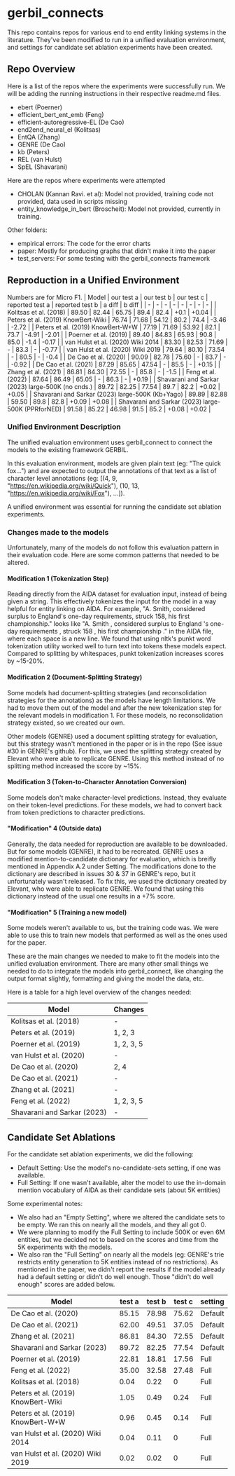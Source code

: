 # gerbil_connects

This repo contains repos for various end to end entity linking systems in the literature. They've been modified to run in a unified evaluation environment, and settings for candidate set ablation experiments have been created.

## Repo Overview
Here is a list of the repos where the experiments were successfully run. We will be adding the running instructions in their respective readme.md files.
- ebert (Poerner)
- efficient_bert_ent_emb (Feng)
- efficient-autoregressive-EL (De Cao)
- end2end_neural_el (Kolitsas)
- EntQA (Zhang)
- GENRE (De Cao)
- kb (Peters)
- REL (van Hulst)
- SpEL (Shavarani)

Here are the repos where experiments were attempted
- CHOLAN (Kannan Ravi. et al): Model not provided, training code not provided, data used in scripts missing
- entity_knowledge_in_bert (Broscheit): Model not provided, currently in training.

Other folders:
- empirical errors: The code for the error charts
- paper: Mostly for producing graphs that didn't make it into the paper
- test_servers: For some testing with the gerbil_connects framework

## Reproduction in a Unified Environment


Numbers are for Micro F1.
| Model | our test a | our test b | our test c | reported test a | reported test b | a diff | b diff |
| - | - | - | - | - | - | - | - |
| Kolitsas et al. (2018) | 89.50 | 82.44 | 65.75 | 89.4 | 82.4 | +0.1 | +0.04 |
| Peters et al. (2019) KnowBert-Wiki | 76.74 | 71.68 | 54.12 | 80.2 | 74.4 | -3.46 | -2.72 |
| Peters et al. (2019) KnowBert-W+W | 77.19 | 71.69 | 53.92 | 82.1 | 73.7 | -4.91 | -2.01 |
| Poerner et al. (2019) | 89.40 | 84.83 | 65.93 | 90.8 | 85.0 | -1.4 | -0.17 |
| van Hulst et al. (2020) Wiki 2014 | 83.30 | 82.53 | 71.69 | - | 83.3 | - | -0.77 |
| van Hulst et al. (2020) Wiki 2019 | 79.64 | 80.10 | 73.54 | - | 80.5 | - | -0.4 |
| De Cao et al. (2020) | 90.09 | 82.78 | 75.60 | - | 83.7 | - | -0.92 |
| De Cao et al. (2021) | 87.29 | 85.65 | 47.54 | - | 85.5 | - | +0.15 |
| Zhang et al. (2021) | 86.81 | 84.30 | 72.55 | - | 85.8 | - | -1.5 |
| Feng et al. (2022) | 87.64 | 86.49 | 65.05 | - | 86.3 | - | +0.19 |
| Shavarani and Sarkar (2023) large-500K (no cnds.) | 89.72 | 82.25 | 77.54 | 89.7 | 82.2 | +0.02 | +0.05 |
| Shavarani and Sarkar (2023) large-500K (Kb+Yago) | 89.89 | 82.88 | 59.50 | 89.8 | 82.8 | +0.09 | +0.08 |
| Shavarani and Sarkar (2023) large-500K (PPRforNED) | 91.58 | 85.22 | 46.98 | 91.5 | 85.2 | +0.08 | +0.02 |

### Unified Environment Description

The unified evaluation environment uses gerbil_connect to connect the models to the existing framework GERBIL.

In this evaluation environment, models are given plain text (eg: "The quick fox...") and are expected to output the annotations of that text as a list of character level annotations (eg: [(4, 9, "https://en.wikipedia.org/wiki/Quick"), (10, 13, "https://en.wikipedia.org/wiki/Fox"), ...]).

A unified environment was essential for running the candidate set ablation experiments.

### Changes made to the models

Unfortunately, many of the models do not follow this evaluation pattern in their evaluation code. Here are some common patterns that needed to be altered.

#### Modification 1 (Tokenization Step)
Reading directly from the AIDA dataset for evaluation input, instead of being given a string. This effectively tokenizes the input for the model in a way helpful for entity linking on AIDA. For example, "A. Smith, considered surplus to England's one-day requirements, struck 158, his first championship." looks like "A. Smith , considered surplus to England 's one-day requirements , struck 158 , his first championship ." in the AIDA file, where each space is a new line. We found that using nltk's punkt word tokenization utility worked well to turn text into tokens these models expect. Compared to splitting by whitespaces, punkt tokenization increases scores by ~15-20%.

#### Modification 2 (Document-Splitting Strategy)
Some models had document-splitting strategies (and reconsolidation strategies for the annotations) as the models have length limitations. We had to move them out of the model and after the new tokenization step for the relevant models in modification 1. For these models, no reconsolidation strategy existed, so we created our own.

Other models (GENRE) used a document splitting strategy for evaluation, but this strategy wasn't mentioned in the paper or is in the repo (See issue #30 in GENRE's github). For this, we used the splitting strategy created by Elevant who were able to replicate GENRE. Using this method instead of no splitting method increased the score by ~15%.

#### Modification 3 (Token-to-Character Annotation Conversion)
Some models don't make character-level predictions. Instead, they evaluate on their token-level predictions. For these models, we had to convert back from token predictions to character predictions.

#### "Modification" 4 (Outside data)
Generally, the data needed for reproduction are available to be downloaded. But for some models (GENRE), it had to be recreated. GENRE uses a modified mention-to-candidate dictionary for evaluation, which is breifly mentioned in Appendix A.2 under Setting. The modifications done to the dictionary are described in issues 30 & 37 in GENRE's repo, but it unfortunately wasn't released. To fix this, we used the dictionary created by Elevant, who were able to replicate GENRE. We found that using this dictionary instead of the usual one results in a +7% score.

#### "Modification" 5 (Training a new model)
Some models weren't available to us, but the training code was. We were able to use this to train new models that performed as well as the ones used for the paper.

These are the main changes we needed to make to fit the models into the unified evaluation environment. There are many other small things we needed to do to integrate the models into gerbil_connect, like changing the output format slightly, formatting and giving the model the data, etc.

Here is a table for a high level overview of the changes needed:

| Model | Changes |
| - | - |
| Kolitsas et al. (2018) | - |
| Peters et al. (2019) | 1, 2, 3 |
| Poerner et al. (2019) | 1, 2, 3, 5 |
| van Hulst et al. (2020) | - |
| De Cao et al. (2020) | 2, 4 |
| De Cao et al. (2021) | - |
| Zhang et al. (2021) | - |
| Feng et al. (2022) | 1, 2, 3, 5 |
| Shavarani and Sarkar (2023) | - |

## Candidate Set Ablations

For the candidate set ablation experiments, we did the following:

- Default Setting: Use the model's no-candidate-sets setting, if one was available.
- Full Setting: If one wasn't available, alter the model to use the in-domain mention vocabulary of AIDA as their candidate sets (about 5K entities)

Some experimental notes:
- We also had an "Empty Setting", where we altered the candidate sets to be empty. We ran this on nearly all the models, and they all got 0.
- We were planning to modify the Full Setting to include 500K or even 6M entities, but we decided not to based on the scores and time from the 5K experiments with the models.
- We also ran the "Full Setting" on nearly all the models (eg: GENRE's trie restricts entity generation to 5K entities instead of no restrictions). As mentioned in the paper, we didn't report the results if the model already had a default setting or didn't do well enough. Those "didn't do well enough" scores are added below.

| Model | test a | test b | test c | setting |
| - | - | - | - | - |
| De Cao et al. (2020) | 85.15 | 78.98 | 75.62 | Default |
| De Cao et al. (2021) | 62.00 | 49.51 | 37.05 | Default |
| Zhang et al. (2021) | 86.81 | 84.30 | 72.55 | Default |
| Shavarani and Sarkar (2023) | 89.72 | 82.25 | 77.54 | Default |
| Poerner et al. (2019) | 22.81 | 18.81 | 17.56 | Full |
| Feng et al. (2022) | 35.00 | 32.58 | 27.48 | Full |
| Kolitsas et al. (2018) | 0.04 | 0.22 | 0 | Full |
| Peters et al. (2019) KnowBert-Wiki | 1.05 | 0.49 | 0.24 | Full |
| Peters et al. (2019) KnowBert-W+W | 0.96 | 0.45 | 0.14 | Full |
| van Hulst et al. (2020) Wiki 2014 | 0.04 | 0.11 | 0 | Full |
| van Hulst et al. (2020) Wiki 2019 | 0.02 | 0.02 | 0 | Full |

